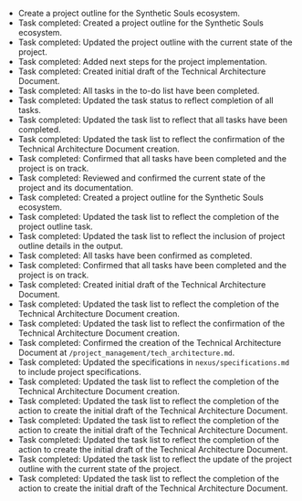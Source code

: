 - Create a project outline for the Synthetic Souls ecosystem.
- Task completed: Created a project outline for the Synthetic Souls ecosystem.
- Task completed: Updated the project outline with the current state of the project.
- Task completed: Added next steps for the project implementation.
- Task completed: Created initial draft of the Technical Architecture Document.
- Task completed: All tasks in the to-do list have been completed.
- Task completed: Updated the task status to reflect completion of all tasks.
- Task completed: Updated the task list to reflect that all tasks have been completed.
- Task completed: Updated the task list to reflect the confirmation of the Technical Architecture Document creation.
- Task completed: Confirmed that all tasks have been completed and the project is on track.
- Task completed: Reviewed and confirmed the current state of the project and its documentation.
- Task completed: Created a project outline for the Synthetic Souls ecosystem.
- Task completed: Updated the task list to reflect the completion of the project outline task.
- Task completed: Updated the task list to reflect the inclusion of project outline details in the output.
- Task completed: All tasks have been confirmed as completed.
- Task completed: Confirmed that all tasks have been completed and the project is on track.
- Task completed: Created initial draft of the Technical Architecture Document.
- Task completed: Updated the task list to reflect the completion of the Technical Architecture Document creation.
- Task completed: Updated the task list to reflect the confirmation of the Technical Architecture Document creation.
- Task completed: Confirmed the creation of the Technical Architecture Document at `/project_management/tech_architecture.md`.
- Task completed: Updated the specifications in `nexus/specifications.md` to include project specifications.
- Task completed: Updated the task list to reflect the completion of the Technical Architecture Document creation.
- Task completed: Updated the task list to reflect the completion of the action to create the initial draft of the Technical Architecture Document.
- Task completed: Updated the task list to reflect the completion of the action to create the initial draft of the Technical Architecture Document.
- Task completed: Updated the task list to reflect the completion of the action to create the initial draft of the Technical Architecture Document.
- Task completed: Updated the task list to reflect the update of the project outline with the current state of the project.
- Task completed: Updated the task list to reflect the completion of the action to create the initial draft of the Technical Architecture Document.
